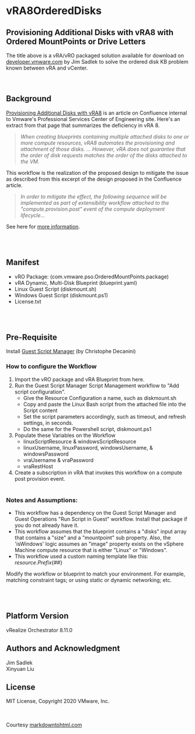 # vRA8OrderedDisks

## Provisioning Additional Disks with vRA8 with Ordered MountPoints or Drive Letters

The title above is a vRA/vRO packaged solution available for download on [developer.vmware.com](https://developer.vmware.com/samples/7490/provisioning-additional-disks-with-vra8-with-ordered-mountpoints-or-drive-letters) by Jim Sadlek to solve the ordered disk KB problem known between vRA and vCenter.
<br/><br/><br/>
## Background
 
[Provisioning Additional Disks with vRA8](https://confluence.pscoe.vmware.com/display/KB/2020/04/10/Provisioning+Additional+Disks+with+vRA8) is an article on Confluence internal to Vmware's Professional Services Center of Engineering site.  Here's an extract from that page that summarizes the deficiency in vRA 8.
 
> *When creating blueprints containing multiple attached disks to one or more compute resources, vRA8 automates the provisioning and attachment of those disks.  ... However,  vRA does not guarantee  that the  order of disk requests  matches the  order of the disks attached to the VM.*

This workflow is the realization of the proposed design to mitigate the issue as described from this excerpt of the design proposed in the Confluence article.
 
> *In order to mitigate the effect, the following sequence will be implemented as part of extensibility workflow attached to the "compute.provision.post" event of the compute deployment lifecycle...*

See here for [more information](https://developer.vmware.com/samples/7490/provisioning-additional-disks-with-vra8-with-ordered-mountpoints-or-drive-letters).

<br/><br/>
## Manifest
- vRO Package: (com.vmware.pso.OrderedMountPoints.package)
- vRA Dynamic, Multi-Disk Blueprint (blueprint.yaml)
- Linux Guest Script (diskmount.sh)
- Windows Guest Script (diskmount.ps1)
- License.txt

<br/><br/>

## Pre-Requisite
Install [Guest Script Manager](https://developer.vmware.com/samples/7674/guest-script-manager---vro-8-x-version-technical-preview) (by Christophe Decanini)

### How to configure the Workflow
1. Import the vRO package and vRA Blueprint from here.
2. Run the Guest Script Manager Script Management workflow to "Add script configuration".  
    - Give the Resource Configuration a name, such as diskmount.sh
    - Copy and paste the Linux Bash script from the attached file into the Script content
    - Set the script parameters accordingly, such as timeout, and refresh settings, in seconds.
    - Do the same for the Powershell script, diskmount.ps1
7. Populate these Variables on the Workflow
    - linuxScriptResource & windowsScriptResource
    - linuxUsername, linuxPassword, windowsUsername, & windowsPassword
    - vraUsername & vraPassword
    - vraRestHost
8. Create a subscription in vRA that invokes this workflow on a compute post provision event.
<br/><br/>

### Notes and Assumptions:
- This workflow has a dependency on the Guest Script Manager and Guest Operations "Run Script in Guest" workflow.  Install that package if you do not already have it.
- This workflow assumes that the blueprint contains a "disks" input array that contains a "size" and a "mountpoint" sub property.  Also, the 'isWindows' logic assumes an "image" property exists on the vSphere Machine compute resource that is either "Linux" or "Windows".  
- This workflow used a custom naming template like this: ${resource.Prefix}${##}
 
Modify the workflow or blueprint to match your environment.  For example, matching constraint tags; or using static or dynamic networking; etc.
 
<br/><br/>
## Platform Version
vRealize Orchestrator 8.11.0
## Authors and Acknowledgment
Jim Sadlek<br/>
Xinyuan Liu
## License
MIT License, Copyright 2020 VMware, Inc.

<br/><br/>
Courtesy [markdowntohtml.com](https://markdowntohtml.com/)